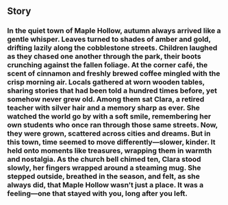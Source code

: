 ## Story

### In the quiet town of Maple Hollow, autumn always arrived like a gentle whisper. Leaves turned to shades of amber and gold, drifting lazily along the cobblestone streets. Children laughed as they chased one another through the park, their boots crunching against the fallen foliage. At the corner café, the scent of cinnamon and freshly brewed coffee mingled with the crisp morning air. Locals gathered at worn wooden tables, sharing stories that had been told a hundred times before, yet somehow never grew old. Among them sat Clara, a retired teacher with silver hair and a memory sharp as ever. She watched the world go by with a soft smile, remembering her own students who once ran through those same streets. Now, they were grown, scattered across cities and dreams. But in this town, time seemed to move differently—slower, kinder. It held onto moments like treasures, wrapping them in warmth and nostalgia. As the church bell chimed ten, Clara stood slowly, her fingers wrapped around a steaming mug. She stepped outside, breathed in the season, and felt, as she always did, that Maple Hollow wasn’t just a place. It was a feeling—one that stayed with you, long after you left.
